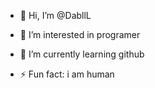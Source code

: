 - 👋 Hi, I’m @DabllL
- 👀 I’m interested in programer
- 🌱 I’m currently learning github

- ⚡ Fun fact: i am human
